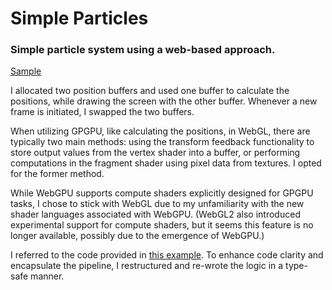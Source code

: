 # Simple Particles

### Simple particle system using a web-based approach.

[Sample](https://waynechoidev.github.io/simple-particles/)

I allocated two position buffers and used one buffer to calculate the positions, while drawing the screen with the other buffer. Whenever a new frame is initiated, I swapped the two buffers.

When utilizing GPGPU, like calculating the positions, in WebGL, there are typically two main methods: using the transform feedback functionality to store output values from the vertex shader into a buffer, or performing computations in the fragment shader using pixel data from textures. I opted for the former method.

While WebGPU supports compute shaders explicitly designed for GPGPU tasks, I chose to stick with WebGL due to my unfamiliarity with the new shader languages associated with WebGPU. (WebGL2 also introduced experimental support for compute shaders, but it seems this feature is no longer available, possibly due to the emergence of WebGPU.)

I referred to the code provided in [this example](https://webgl2fundamentals.org/webgl/lessons/ko/webgl-gpgpu.html). To enhance code clarity and encapsulate the pipeline, I restructured and re-wrote the logic in a type-safe manner.
